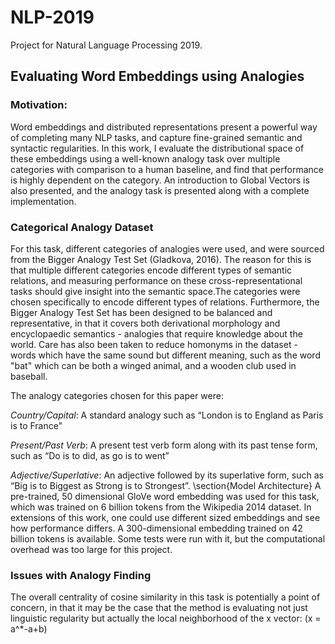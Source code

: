 # NLP-2019
Project for Natural Language Processing 2019.

## Evaluating Word Embeddings using Analogies

### Motivation:
Word embeddings and distributed representations present a powerful way of completing many NLP tasks, and capture fine-grained semantic and syntactic regularities. In this work, I evaluate the distributional space of these embeddings using a well-known analogy task over multiple categories with comparison to a human baseline, and find that performance is highly dependent on the category. An introduction to Global Vectors is also presented, and the analogy task is presented along with a complete implementation.

### Categorical Analogy Dataset
For this task, different categories of analogies were used, and were sourced from the Bigger Analogy Test Set (Gladkova, 2016). The reason for this is that multiple different categories encode different types of semantic relations, and measuring performance on these cross-representational tasks should give insight into the semantic space.The categories were chosen specifically to encode different types of relations. Furthermore, the Bigger Analogy Test Set has been designed to be balanced and representative, in that it covers both derivational morphology and encyclopaedic semantics - analogies that require knowledge about the world. Care has also been taken to reduce homonyms in the dataset - words which have the same sound but different meaning, such as the word "bat" which can be both a winged animal, and a wooden club used in baseball.

The analogy categories chosen for this paper were:

_Country/Capital_: A standard analogy such as “London is to England as Paris is to France"

_Present/Past Verb_: A present test verb form along with its past tense form, such as “Do is to did, as go is to went”

_Adjective/Superlative_: An adjective followed by its superlative form, such as “Big is to Biggest as Strong is to Strongest”.
\section{Model Architecture}
A pre-trained, 50 dimensional GloVe word embedding was used for this task, which was trained on 6 billion tokens from the Wikipedia 2014 dataset. In extensions of this work, one could use different sized embeddings and see how performance differs. A 300-dimensional embedding trained on 42 billion tokens is available. Some tests were run with it, but the computational overhead was too large for this project.

### Issues with Analogy Finding
The overall centrality of cosine similarity in this task is potentially a point of concern, in that it may be the case that the method is evaluating not just linguistic regularity but actually the local neighborhood of the x vector:
\(x = a^*-a+b\)
